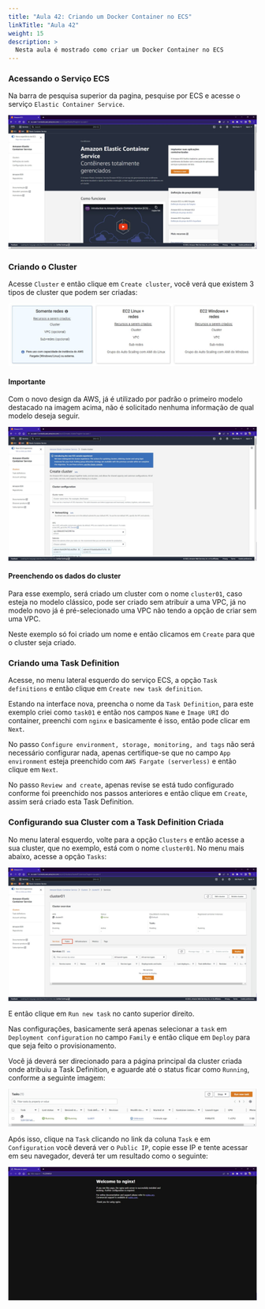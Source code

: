 ```yaml
---
title: "Aula 42: Criando um Docker Container no ECS"
linkTitle: "Aula 42"
weight: 15
description: >
  Nesta aula é mostrado como criar um Docker Container no ECS
---
```


### **Acessando o Serviço ECS**

Na barra de pesquisa superior da pagina, pesquise por ECS e acesse o serviço `Elastic Container Service`.

![Página do Serviço ECS dentro do Console da AWS](ecs_class_01.jpg)

### **Criando o Cluster**

Acesse `Cluster` e então clique em `Create cluster`, você verá que existem 3 tipos de cluster que podem ser criadas:

<img src="ecs_class_02.jpg" alt="Tipos de ECS Cluster que podem ser criados" class="no-shadow">

<div class="alert alert-warning">
  <h4>Importante</h4>
  <p>Com o novo design da AWS, já é utilizado por padrão o primeiro modelo destacado na imagem acima, não é solicitado nenhuma informação de qual modelo deseja seguir.</p>
  <img src="ecs_class_03.jpg" alt="Página de criação de cluster ECS na AWS com o novo design">
</div>

#### **Preenchendo os dados do cluster**

Para esse exemplo, será criado um cluster com o nome `cluster01`, caso esteja no modelo clássico, pode ser criado sem atribuir a uma VPC, já no modelo novo já é pré-selecionado uma VPC não tendo a opção de criar sem uma VPC.

Neste exemplo só foi criado um nome e então clicamos em `Create` para que o cluster seja criado.

### **Criando uma Task Definition**

Acesse, no menu lateral esquerdo do serviço ECS, a opção `Task definitions` e então clique em `Create new task definition`.

Estando na interface nova, preencha o nome da `Task Definition`, para este exemplo criei como `task01` e então nos campos `Name` e `Image URI` do container, preenchi com `nginx` e basicamente é isso, então pode clicar em `Next`.

No passo `Configure environment, storage, monitoring, and tags` não será necessário configurar nada, apenas certifique-se que no campo `App environment` esteja preenchido com `AWS Fargate (serverless)` e então clique em `Next`.

No passo `Review and create`, apenas revise se está tudo configurado conforme foi preenchido nos passos anteriores e então clique em `Create`, assim será criado esta Task Definition.

### **Configurando sua Cluster com a Task Definition Criada**

No menu lateral esquerdo, volte para a opção `Clusters` e então acesse a sua cluster, que no exemplo, está com o nome `cluster01`. No menu mais abaixo, acesse a opção `Tasks`:

![Página da cluster01 criada com destaque na opção Tasks do menu abaixo de Cluster overview](ecs_class_04.jpg)

E então clique em `Run new task` no canto superior direito.

Nas configurações, basicamente será apenas selecionar a `task` em `Deployment configuration` no campo `Family` e então clique em `Deploy` para que seja feito o provisionamento.

Você já deverá ser direcionado para a página principal da cluster criada onde atribuiu a Task Definition, e aguarde até o status ficar como `Running`, conforme a seguinte imagem:

![Destaque nas tasks criadas, para mostrar o status Running da task](ecs_class_05.jpg)

Após isso, clique na `Task` clicando no link da coluna `Task` e em `Configuration` você deverá ver o `Public IP`, copie esse IP e tente acessar em seu navegador, deverá ter um resultado como o seguinte:

![Tela do Nginx que mostra que deu tudo certo](ecs_class_06.jpg)